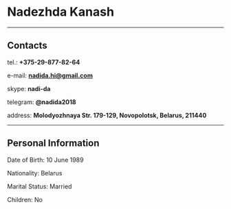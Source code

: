 # Nadezhda Kanash

***

## Contacts

tel.:       **+375-29-877-82-64**

e-mail:     **nadida.hi@gmail.com**  

skype:      **nadi-da**  

telegram:   **@nadida2018**  

address:    **Molodyozhnaya Str. 179-129, Novopolotsk, Belarus, 211440**

***

## Personal Information

Date of Birth: 	10 June 1989  

Nationality:  	Belarus

Marital Status: 	Married

Children:	No
